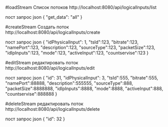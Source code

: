 #loadStream Список потоков
http://localhost:8080/api/logicalInputs/list

пост запрос json
{
"get_data": "all"
}

#createStream Создать поток
http://localhost:8080/api/logicalInputs/create

пост запрос json
{
"idPhysicalInput": 1,
"tsId":123,
"bitrate":123,
"namePort":123,
"description":123,
"sourceType":123,
"packetSize":123,
"idIpInputs":123,
"mode":123,
"activeInput":123,
"countservise":123
}

#editStream редактировать поток
http://localhost:8080/api/logicalInputs/edit

пост запрос json
{
"id": 31,
"idPhysicalInput": 3,
"tsId":555,
"bitrate":555,
"namePort":88888,
"description":555555,
"sourceType":888,
"packetSize":8888888,
"idIpInputs":8888,
"mode":8888,
"activeInput":888,
"countservise":888888
}



#deleteStream редактировать поток
http://localhost:8080/api/logicalInputs/delete

пост запрос json
{
"id": 32
}


